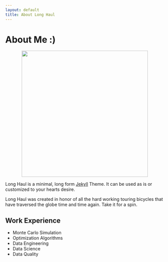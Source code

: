 ```yaml
---
layout: default
title: About Long Haul
---
```


<div class="post" >
	<h1 class="pageTitle">About Me :)</h1>
	<div class=".eduardo-image" style="text-align: center;">
		<img src="{{ '/assets/img/profile-pic.png' | relative_url }}" alt="" width="400">
	</div>
	<p class="intro">Long Haul is a minimal, long form <a href="http://jekyllrb.com">Jekyll</a> Theme. It can be used as is or customized to your hearts desire.</p>
	<p>Long Haul was created in honor of all the hard working touring bicycles that have traversed the globe time and time again. Take it for a spin.</p>
	<h2>Work Experience</h2>
	<ul>
		<li>Monte Carlo Simulation</li>
  		<li>Optimization Algorithms</li>
  		<li>Data Engineering</li>
      	<li> Data Science</li>
  		<li>Data Quality</li>
  	</ul>
</div>
